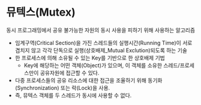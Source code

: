 # 뮤텍스(Mutex)
동시 프로그래밍에서 공유 불가능한 자원의 동시 사용을 피하기 위해 사용하는 알고리즘

* 임계구역(Critical Section)을 가진 스레드들의 실행시간(Running Time)이 서로 겹치지 않고 각각 단독으로 실행(상호배제_Mutual Exclution)되도록 하는 기술
* 한 프로세스에 의해 소유될 수 있는 Key를 기반으로 한 상호배제 기법
    * Key에 해당하는 어떤 객체(Object)가 있으며, 이 객체를 소유한 스레드/프로세스만이 공유자원에 접근할 수 있다.
* 다중 프로세스들의 공유 리소스에 대한 접근을 조율하기 위해 동기화(Synchronization) 또는 락(Lock)을 사용.
* 즉, 뮤텍스 객체를 두 스레드가 동시에 사용할 수 없다.